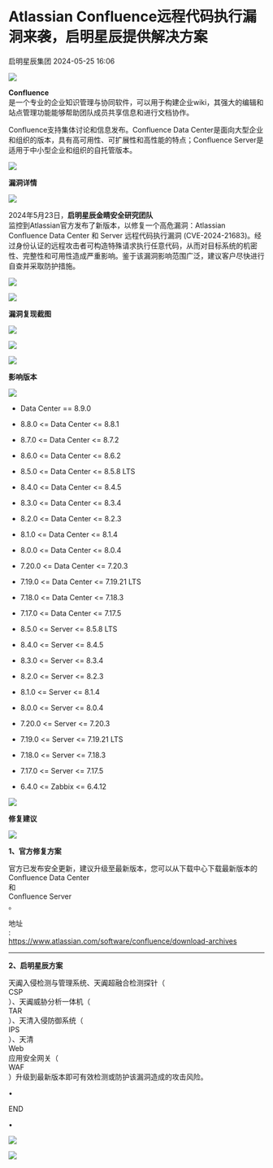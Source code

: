 #  Atlassian Confluence远程代码执行漏洞来袭，启明星辰提供解决方案   
 启明星辰集团   2024-05-25 16:06  
  
![](https://mmbiz.qpic.cn/sz_mmbiz_gif/BwR7Xg3aXhasKjicBZsG8bShBJeuxiaYcWUwXw6vZsfodqd2y6g1SXF4NYprHyvvrmlLWeDdhlxPa3gZhwFf2euw/640?wx_fmt=gif&from=appmsg "")  
  
  
  
**Confluence**  
是一个专业的企业知识管理与协同软件，可以用于构建企业wiki，其强大的编辑和站点管理功能能够帮助团队成员共享信息和进行文档协作。  
  
  
Confluence支持集体讨论和信息发布。Confluence Data Center是面向大型企业和组织的版本，具有高可用性、可扩展性和高性能的特点；Confluence Server是适用于中小型企业和组织的自托管版本。  
  
  
![](https://mmbiz.qpic.cn/mmbiz_gif/BwR7Xg3aXhZkJWsvn4MAiaYiaJjkEHZiasrpB2atuLItNKjwjSPXMqvYfMOoiaiagtZEC9I8JaicUghJ0DKorFLqcpNw/640?wx_fmt=gif&wxfrom=5&wx_lazy=1&tp=webp "")  
  
**漏洞详情**  
  
![](https://mmbiz.qpic.cn/mmbiz_gif/BwR7Xg3aXhZkJWsvn4MAiaYiaJjkEHZiasrpB2atuLItNKjwjSPXMqvYfMOoiaiagtZEC9I8JaicUghJ0DKorFLqcpNw/640?wx_fmt=gif&wxfrom=5&wx_lazy=1&tp=webp "")  
  
  
  
2024年5月23日，**启明星辰金睛安全研究团队**  
监控到Atlassian官方发布了新版本，以修复一个高危漏洞：Atlassian Confluence Data Center 和 Server 远程代码执行漏洞 (CVE-2024-21683)。经过身份认证的远程攻击者可构造特殊请求执行任意代码，从而对目标系统的机密性、完整性和可用性造成严重影响。鉴于该漏洞影响范围广泛，建议客户尽快进行自查并采取防护措施。  
  
  
![](https://mmbiz.qpic.cn/sz_mmbiz_png/BwR7Xg3aXhZkibicqhgiawBwDaTwRA5SPusHVthcOyyh5WqLGTfkVlUdG1coWXgr8tYibwGYFmJJORdpdNyTshuecg/640?wx_fmt=png&from=appmsg "")  
  
  
![](https://mmbiz.qpic.cn/mmbiz_gif/BwR7Xg3aXhZkJWsvn4MAiaYiaJjkEHZiasrpB2atuLItNKjwjSPXMqvYfMOoiaiagtZEC9I8JaicUghJ0DKorFLqcpNw/640?wx_fmt=gif&wxfrom=5&wx_lazy=1&tp=webp "")  
  
**漏洞复现截图**  
  
![](https://mmbiz.qpic.cn/mmbiz_gif/BwR7Xg3aXhZkJWsvn4MAiaYiaJjkEHZiasrpB2atuLItNKjwjSPXMqvYfMOoiaiagtZEC9I8JaicUghJ0DKorFLqcpNw/640?wx_fmt=gif&wxfrom=5&wx_lazy=1&tp=webp "")  
  
  
  
![](https://mmbiz.qpic.cn/sz_mmbiz_png/BwR7Xg3aXhZkibicqhgiawBwDaTwRA5SPusd98IetjPVgtrsKtHmX3AYpSbzOo1bxzJUSsSJ7LrqQIegdonRMFibibQ/640?wx_fmt=png&from=appmsg "")  
  
  
![](https://mmbiz.qpic.cn/mmbiz_gif/BwR7Xg3aXhZkJWsvn4MAiaYiaJjkEHZiasrpB2atuLItNKjwjSPXMqvYfMOoiaiagtZEC9I8JaicUghJ0DKorFLqcpNw/640?wx_fmt=gif&wxfrom=5&wx_lazy=1&tp=webp "")  
  
**影响版本**  
  
![](https://mmbiz.qpic.cn/mmbiz_gif/BwR7Xg3aXhZkJWsvn4MAiaYiaJjkEHZiasrpB2atuLItNKjwjSPXMqvYfMOoiaiagtZEC9I8JaicUghJ0DKorFLqcpNw/640?wx_fmt=gif&wxfrom=5&wx_lazy=1&tp=webp "")  
  
  
- Data Center == 8.9.0  
  
- 8.8.0 <= Data Center <= 8.8.1  
  
- 8.7.0 <= Data Center <= 8.7.2  
  
- 8.6.0 <= Data Center <= 8.6.2  
  
- 8.5.0 <= Data Center <= 8.5.8 LTS  
  
- 8.4.0 <= Data Center <= 8.4.5  
  
- 8.3.0 <= Data Center <= 8.3.4  
  
- 8.2.0 <= Data Center <= 8.2.3  
  
- 8.1.0 <= Data Center <= 8.1.4  
  
- 8.0.0 <= Data Center <= 8.0.4  
  
- 7.20.0 <= Data Center <= 7.20.3  
  
- 7.19.0 <= Data Center <= 7.19.21 LTS  
  
- 7.18.0 <= Data Center <= 7.18.3  
  
- 7.17.0 <= Data Center <= 7.17.5  
  
- 8.5.0 <= Server <= 8.5.8 LTS  
  
- 8.4.0 <= Server <= 8.4.5  
  
- 8.3.0 <= Server <= 8.3.4  
  
- 8.2.0 <= Server <= 8.2.3  
  
- 8.1.0 <= Server <= 8.1.4  
  
- 8.0.0 <= Server <= 8.0.4  
  
- 7.20.0 <= Server <= 7.20.3  
  
- 7.19.0 <= Server <= 7.19.21 LTS  
  
- 7.18.0 <= Server <= 7.18.3  
  
- 7.17.0 <= Server <= 7.17.5  
  
- 6.4.0 <= Zabbix
<= 6.4.12  
  
![](https://mmbiz.qpic.cn/mmbiz_gif/BwR7Xg3aXhZkJWsvn4MAiaYiaJjkEHZiasrpB2atuLItNKjwjSPXMqvYfMOoiaiagtZEC9I8JaicUghJ0DKorFLqcpNw/640?wx_fmt=gif&wxfrom=5&wx_lazy=1&tp=webp "")  
  
**修复建议**  
  
![](https://mmbiz.qpic.cn/mmbiz_gif/BwR7Xg3aXhZkJWsvn4MAiaYiaJjkEHZiasrpB2atuLItNKjwjSPXMqvYfMOoiaiagtZEC9I8JaicUghJ0DKorFLqcpNw/640?wx_fmt=gif&wxfrom=5&wx_lazy=1&tp=webp "")  
  
  
  
**1、官方修复方案**  
  
官方已发布安全更新，建议升级至最新版本，您可以从下载中心下载最新版本的  
Confluence Data Center  
和  
Confluence Server  
。  
  
地址  
:  
https://www.atlassian.com/software/confluence/download-archives  
  
****  
**2、启明星辰方案**  
  
  
天阗入侵检测与管理系统、天阗超融合检测探针（  
CSP  
）、天阗威胁分析一体机（  
TAR  
）、天清入侵防御系统（  
IPS  
）、天清  
Web  
应用安全网关（  
WAF  
）升级到最新版本即可有效检测或防护该漏洞造成的攻击风险。  
  
  
  
  
•  
  
END  
  
•  
  
  
  
[](https://mp.weixin.qq.com/s?__biz=MzA3NDQ0MzkzMA==&mid=2651690370&idx=1&sn=7355a93d2efa886947192a2f8dba7d5a&chksm=84868877b3f10161f40b74499a2c8c8e3db0f78f49dfe0fb477f5b23e7286b802411cddd0532&cur_album_id=1700320980872593410&scene=21#wechat_redirect)  
  
![](https://mmbiz.qpic.cn/sz_mmbiz_gif/BwR7Xg3aXhasKjicBZsG8bShBJeuxiaYcWTrp1STtrXicv3q8NV6t8jibdtv0eG4sQAbesmwdhQbGXJibvdTxIfQZVA/640?wx_fmt=gif&from=appmsg "")  
  
![](https://mmbiz.qpic.cn/sz_mmbiz_gif/BwR7Xg3aXhasKjicBZsG8bShBJeuxiaYcWbLOsZEmcxSGr53xNUnicjDYxK6wSzF9JkkrSDN9A9x5bQ9NaabJiaRyQ/640?wx_fmt=gif&from=appmsg "")  
  
  
